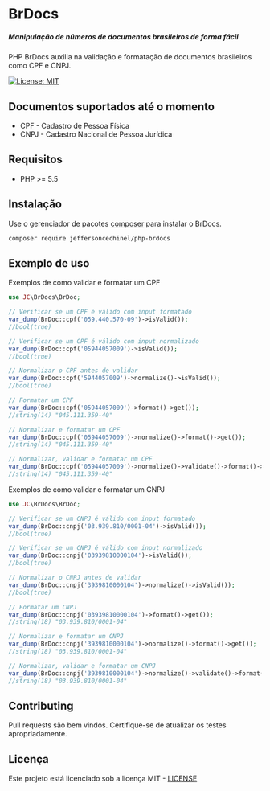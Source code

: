 # BrDocs
##### Manipulação de números de documentos brasileiros de forma fácil
PHP BrDocs auxilia na validação e formatação de documentos brasileiros como CPF e CNPJ.

[![License: MIT](https://img.shields.io/badge/License-MIT-brightgreen.svg)](https://opensource.org/licenses/MIT)

Documentos suportados até o momento
----

 - CPF - Cadastro de Pessoa Física
 - CNPJ - Cadastro Nacional de Pessoa Jurídica

Requisitos
----
- PHP >= 5.5

Instalação
----

Use o gerenciador de pacotes [composer](https://getcomposer.org/download/) para instalar o BrDocs.

```bash
composer require jeffersoncechinel/php-brdocs
```

Exemplo de uso
----

Exemplos de como validar e formatar um CPF

```php
use JC\BrDocs\BrDoc;

// Verificar se um CPF é válido com input formatado
var_dump(BrDoc::cpf('059.440.570-09')->isValid());
//bool(true)

// Verificar se um CPF é válido com input normalizado
var_dump(BrDoc::cpf('05944057009')->isValid());
//bool(true)

// Normalizar o CPF antes de validar
var_dump(BrDoc::cpf('5944057009')->normalize()->isValid());
//bool(true)

// Formatar um CPF
var_dump(BrDoc::cpf('05944057009')->format()->get());
//string(14) "045.111.359-40"

// Normalizar e formatar um CPF
var_dump(BrDoc::cpf('05944057009')->normalize()->format()->get());
//string(14) "045.111.359-40"

// Normalizar, validar e formatar um CPF
var_dump(BrDoc::cpf('05944057009')->normalize()->validate()->format()->get());
//string(14) "045.111.359-40"


```

Exemplos de como validar e formatar um CNPJ

```php
use JC\BrDocs\BrDoc;

// Verificar se um CNPJ é válido com input formatado
var_dump(BrDoc::cnpj('03.939.810/0001-04')->isValid());
//bool(true)

// Verificar se um CNPJ é válido com input normalizado
var_dump(BrDoc::cnpj('03939810000104')->isValid());
//bool(true)

// Normalizar o CNPJ antes de validar
var_dump(BrDoc::cnpj('3939810000104')->normalize()->isValid());
//bool(true)

// Formatar um CNPJ
var_dump(BrDoc::cnpj('03939810000104')->format()->get());
//string(18) "03.939.810/0001-04"

// Normalizar e formatar um CNPJ
var_dump(BrDoc::cnpj('3939810000104')->normalize()->format()->get());
//string(18) "03.939.810/0001-04"

// Normalizar, validar e formatar um CNPJ
var_dump(BrDoc::cnpj('3939810000104')->normalize()->validate()->format()->get());
//string(18) "03.939.810/0001-04"


```

Contributing
----
Pull requests são bem vindos. 
Certifique-se de atualizar os testes apropriadamente.

Licença
----
Este projeto está licenciado sob a licença MIT - [LICENSE](LICENSE)
